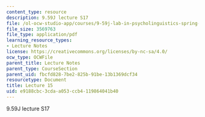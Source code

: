 ```yaml
---
content_type: resource
description: 9.59J lecture S17
file: /ol-ocw-studio-app/courses/9-59j-lab-in-psycholinguistics-spring-2017/e9188cbc3cdaa053ccb4119864041b40_MIT9_59jS17_lec15.pdf
file_size: 3569763
file_type: application/pdf
learning_resource_types:
- Lecture Notes
license: https://creativecommons.org/licenses/by-nc-sa/4.0/
ocw_type: OCWFile
parent_title: Lecture Notes
parent_type: CourseSection
parent_uid: fbcfd828-7be2-825b-91be-13b1369dcf34
resourcetype: Document
title: Lecture 15
uid: e9188cbc-3cda-a053-ccb4-119864041b40
---
```

9.59J lecture S17